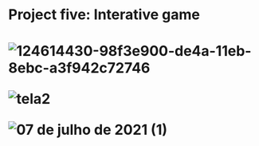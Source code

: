 <h1> Project five: Interative game <h1>

![124614430-98f3e900-de4a-11eb-8ebc-a3f942c72746](https://user-images.githubusercontent.com/85652034/124772222-38c87a00-df12-11eb-8960-29d8f0559a5d.png)

![tela2](https://user-images.githubusercontent.com/85652034/124772272-45e56900-df12-11eb-8b9d-819e5f11ed25.png)
  
![07 de julho de 2021 (1)](https://user-images.githubusercontent.com/85652034/124841669-2414d200-df64-11eb-8cf8-080e61e8a991.png)


